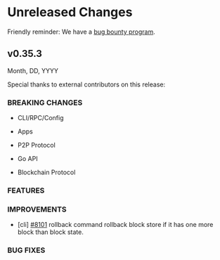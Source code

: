 # Unreleased Changes

Friendly reminder: We have a [bug bounty program](https://hackerone.com/cosmos).

## v0.35.3

Month, DD, YYYY

Special thanks to external contributors on this release:

### BREAKING CHANGES

- CLI/RPC/Config

- Apps

- P2P Protocol

- Go API

- Blockchain Protocol

### FEATURES

### IMPROVEMENTS

- [cli] [\#8101](https://github.com/tendermint/tendermint/pull/8101) rollback command rollback block store if it has one more block than block state.

### BUG FIXES
